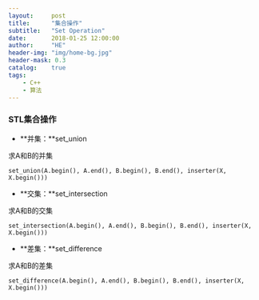 ```yaml
---
layout:     post
title:      "集合操作"
subtitle:   "Set Operation"
date:       2018-01-25 12:00:00
author:     "HE"
header-img: "img/home-bg.jpg"
header-mask: 0.3
catalog:    true
tags:
    - C++
    - 算法
---
```


### STL集合操作

* **并集：**set_union

求A和B的并集

```
set_union(A.begin(), A.end(), B.begin(), B.end(), inserter(X, X.begin()))
```

* **交集：**set_intersection

求A和B的交集

```
set_intersection(A.begin(), A.end(), B.begin(), B.end(), inserter(X, X.begin()))
```

* **差集：**set_difference

求A和B的差集

```
set_difference(A.begin(), A.end(), B.begin(), B.end(), inserter(X, X.begin()))
```